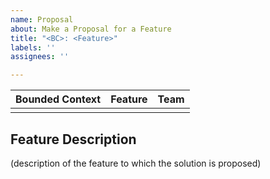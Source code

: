 ```yaml
---
name: Proposal
about: Make a Proposal for a Feature
title: "<BC>: <Feature>"
labels: ''
assignees: ''

---
```


Bounded Context | Feature | Team
--------------- | ------- | ----
<BC> | <Feature Name> | <Team Name>

## Feature Description

(description of the feature to which the solution is proposed)
